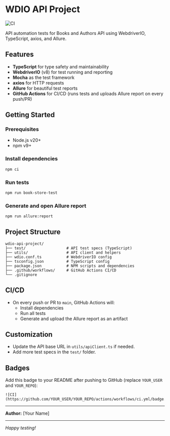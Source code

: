# WDIO API Project

![CI](https://github.com/svesosk1/book-api-project/actions/workflows/ci.yml/badge.svg)

API automation tests for Books and Authors API using WebdriverIO, TypeScript, axios, and Allure.

## Features
- **TypeScript** for type safety and maintainability
- **WebdriverIO** (v8) for test running and reporting
- **Mocha** as the test framework
- **axios** for HTTP requests
- **Allure** for beautiful test reports
- **GitHub Actions** for CI/CD (runs tests and uploads Allure report on every push/PR)

## Getting Started

### Prerequisites
- Node.js v20+
- npm v9+

### Install dependencies
```sh
npm ci
```

### Run tests
```sh
npm run book-store-test
```

### Generate and open Allure report
```sh
npm run allure:report
```

## Project Structure
```
wdio-api-project/
├── test/                  # API test specs (TypeScript)
├── utils/                 # API client and helpers
├── wdio.conf.ts           # WebdriverIO config
├── tsconfig.json          # TypeScript config
├── package.json           # NPM scripts and dependencies
├── .github/workflows/     # GitHub Actions CI/CD
└── .gitignore
```

## CI/CD
- On every push or PR to `main`, GitHub Actions will:
  - Install dependencies
  - Run all tests
  - Generate and upload the Allure report as an artifact

## Customization
- Update the API base URL in `utils/apiClient.ts` if needed.
- Add more test specs in the `test/` folder.

## Badges
Add this badge to your README after pushing to GitHub (replace `YOUR_USER` and `YOUR_REPO`):

```
![CI](https://github.com/YOUR_USER/YOUR_REPO/actions/workflows/ci.yml/badge.svg)
```

---

**Author:** [Your Name]

---

*Happy testing!*

<!-- Trigger test for GitHub Actions workflow -->

